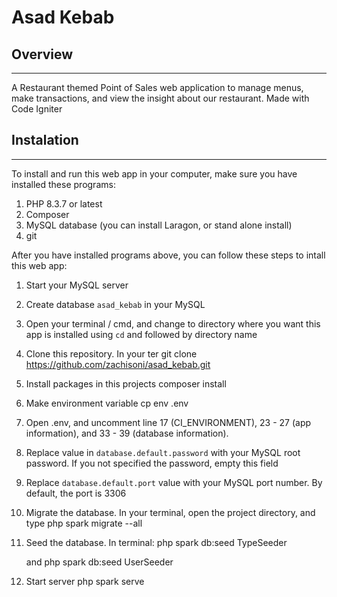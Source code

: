 # Asad Kebab

## Overview
---
A Restaurant themed Point of Sales web application to manage menus, make transactions, and view the insight about our restaurant. Made with Code Igniter

## Instalation
---
To install and run this web app in your computer, make sure you have installed these programs:
1. PHP 8.3.7 or latest
2. Composer
3. MySQL database (you can install Laragon, or stand alone install)
4. git

After you have installed programs above, you can follow these steps to intall this web app:
1. Start your MySQL server

2. Create database `asad_kebab` in your MySQL 

3. Open your terminal / cmd, and change to directory where you want this app is installed using `cd` and followed by directory name

4. Clone this repository. In your ter
        git clone https://github.com/zachisoni/asad_kebab.git

5. Install packages in this projects
        composer install

6. Make environment variable
        cp env .env

7. Open .env, and uncomment line 17 (CI_ENVIRONMENT), 23 - 27 (app information), and 33 - 39 (database information). 

8. Replace value in `database.default.password` with your MySQL root password. If you not specified the password, empty this field

9. Replace `database.default.port` value with your MySQL port number. By default, the port is 3306

10. Migrate the database. In your terminal, open the project directory, and type
        php spark migrate --all
    
11. Seed the database. In terminal:
        php spark db:seed TypeSeeder

    and
        php spark db:seed UserSeeder

12. Start server
        php spark serve